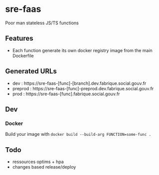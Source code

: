 # sre-faas

Poor man stateless JS/TS functions

## Features

- Each function generate its own docker registry image from the main Dockerfile

## Generated URLs

- dev : https://sre-faas-[func]-[branch].dev.fabrique.social.gouv.fr
- preprod : https://sre-faas-[func]-preprod.dev.fabrique.social.gouv.fr
- prod : https://sre-faas-[func].fabrique.social.gouv.fr

## Dev

### Docker

Build your image with `docker build --build-arg FUNCTION=some-func .`

## Todo

- ressources optims + hpa
- changes based release/deploy

